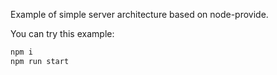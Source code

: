 Example of simple server architecture based on node-provide.

You can try this example:

```bash
npm i
npm run start
```


